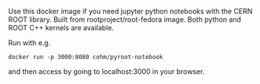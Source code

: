Use this docker image if you need jupyter python notebooks with the CERN ROOT library. Built from rootproject/root-fedora image. Both python and ROOT C++ kernels are available.

Run with e.g.

`docker run -p 3000:8080 cohm/pyroot-notebook`

and then access by going to localhost:3000 in your browser.
